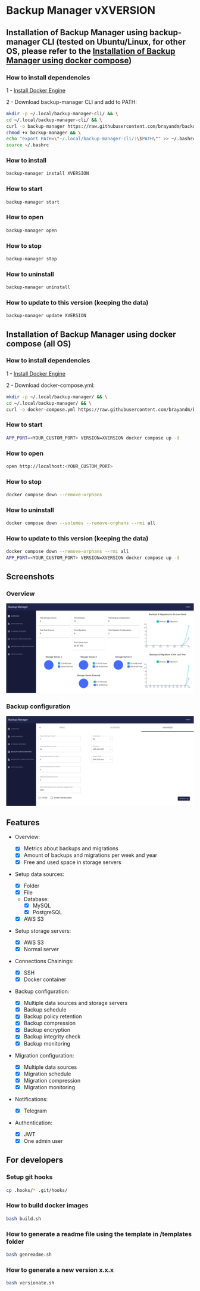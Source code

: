 # Backup Manager vXVERSION

## Installation of Backup Manager using backup-manager CLI (tested on Ubuntu/Linux, for other OS, please refer to the [Installation of Backup Manager using docker compose](#installation-of-backup-manager-using-docker-compose-all-os))

### How to install dependencies

1 - [Install Docker Engine](https://docs.docker.com/engine/install/)

2 - Download backup-manager CLI and add to PATH:

```bash
mkdir -p ~/.local/backup-manager-cli/ && \
cd ~/.local/backup-manager-cli/ && \
curl -o backup-manager https://raw.githubusercontent.com/brayandm/backup-manager/XVERSION/backup-manager.sh && \
chmod +x backup-manager && \
echo "export PATH=\"~/.local/backup-manager-cli/:\$PATH\"" >> ~/.bashrc && \
source ~/.bashrc
```

### How to install

```bash
backup-manager install XVERSION
```

### How to start

```bash
backup-manager start
```

### How to open

```bash
backup-manager open
```

### How to stop

```bash
backup-manager stop
```

### How to uninstall

```bash
backup-manager uninstall
```

### How to update to this version (keeping the data)

```bash
backup-manager update XVERSION
```

## Installation of Backup Manager using docker compose (all OS)

### How to install dependencies

1 - [Install Docker Engine](https://docs.docker.com/engine/install/)

2 - Download docker-compose.yml:

```bash
mkdir -p ~/.local/backup-manager/ && \
cd ~/.local/backup-manager/ && \
curl -o docker-compose.yml https://raw.githubusercontent.com/brayandm/backup-manager/XVERSION/docker-compose.yml && \
```

### How to start

```bash
APP_PORT=<YOUR_CUSTOM_PORT> VERSION=XVERSION docker compose up -d
```

### How to open

```bash
open http://localhost:<YOUR_CUSTOM_PORT>
```

### How to stop

```bash
docker compose down --remove-orphans
```

### How to uninstall

```bash
docker compose down --volumes --remove-orphans --rmi all
```

### How to update to this version (keeping the data)

```bash
docker compose down --remove-orphans --rmi all
APP_PORT=<YOUR_CUSTOM_PORT> VERSION=XVERSION docker compose up -d
```

## Screenshots

### Overview

![App Overview](images/app-overview.png)

### Backup configuration

![Backup Configuration](images/app-backup-configuration.png)

## Features

-   Overview:

    -   [x] Metrics about backups and migrations
    -   [x] Amount of backups and migrations per week and year
    -   [x] Free and used space in storage servers

-   Setup data sources:
    -   [x] Folder
    -   [x] File
    -   Database:
        -   [x] MySQL
        -   [x] PostgreSQL
    -   [x] AWS S3
-   Setup storage servers:
    -   [x] AWS S3
    -   [x] Normal server
-   Connections Chainings:
    -   [x] SSH
    -   [x] Docker container
-   Backup configuration:
    -   [x] Multiple data sources and storage servers
    -   [x] Backup schedule
    -   [x] Backup policy retention
    -   [x] Backup compression
    -   [x] Backup encryption
    -   [x] Backup integrity check
    -   [x] Backup monitoring
-   Migration configuration:
    -   [x] Multiple data sources
    -   [x] Migration schedule
    -   [x] Migration compression
    -   [x] Migration monitoring
-   Notifications:
    -   [x] Telegram
-   Authentication:
    -   [x] JWT
    -   [x] One admin user

## For developers

### Setup git hooks

```bash
cp .hooks/* .git/hooks/
```

### How to build docker images

```bash
bash build.sh
```

### How to generate a readme file using the template in /templates folder

```bash
bash genreadme.sh
```

### How to generate a new version x.x.x

```bash
bash versionate.sh
```
